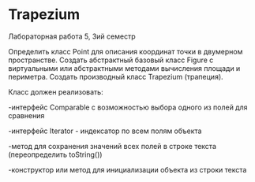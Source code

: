 # Trapezium
Лабораторная работа 5, 3ий семестр

Определить класс Point для описания координат точки в двумерном
пространстве. Создать абстрактный базовый класс Figure с виртуальными или
абстрактными методами вычисления площади и периметра. Создать производный
класс Trapezium (трапеция).

Класс должен реализовать:

-интерфейс Comparable с возможностью выбора одного из полей для сравнения

-интерфейс Iterator - индексатор по всем полям объекта

-метод для сохранения значений всех полей в строке текста (переопределить toString())

-конструктор или метод для инициализации объекта из строки текста
